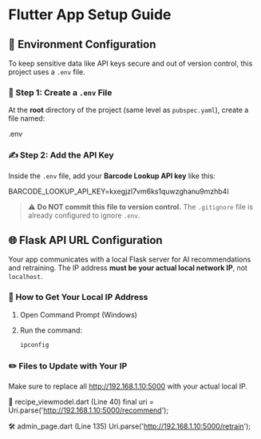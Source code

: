 # Flutter App Setup Guide

## 🔐 Environment Configuration

To keep sensitive data like API keys secure and out of version control, this project uses a `.env` file.

### 📄 Step 1: Create a `.env` File

At the **root** directory of the project (same level as `pubspec.yaml`), create a file named:

.env


### ✍️ Step 2: Add the API Key

Inside the `.env` file, add your **Barcode Lookup API key** like this:

BARCODE_LOOKUP_API_KEY=kxegjzl7vm6ks1quwzghanu9mzhb4l


> ⚠️ **Do NOT commit this file to version control.** The `.gitignore` file is already configured to ignore `.env`.

## 🌐 Flask API URL Configuration

Your app communicates with a local Flask server for AI recommendations and retraining. The IP address **must be your actual local network IP**, not `localhost`.

### 🧭 How to Get Your Local IP Address

1. Open Command Prompt (Windows)
2. Run the command:

   ```bash
   ipconfig

### ✏️ Files to Update with Your IP
Make sure to replace all http://192.168.1.10:5000 with your actual local IP.

🔎 recipe_viewmodel.dart (Line 40)
final uri = Uri.parse('http://192.168.1.10:5000/recommend');

🛠️ admin_page.dart (Line 135)
Uri.parse('http://192.168.1.10:5000/retrain');